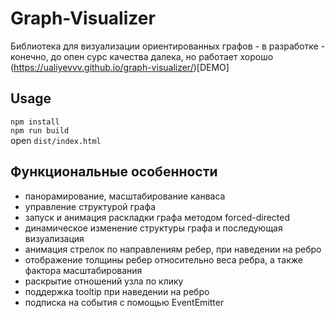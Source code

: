 # Graph-Visualizer
Библиотека для визуализации ориентированных графов - в разработке - конечно, до опен сурс качества далека, но работает хорошо
(https://ualiyevvv.github.io/graph-visualizer/)[DEMO]
## Usage

`npm install` <br>
`npm run build` <br>
open `dist/index.html` <br>

## Функциональные особенности
- панорамирование, масштабирование канваса
- управление структурой графа
- запуск и анимация раскладки графа методом forced-directed
- динамическое изменение структуры графа и последующая визуализация
- анимация стрелок по направлениям ребер, при наведении на ребро
- отображение толщины ребер относительно веса ребра, а также фактора масштабирования
- раскрытие отношений узла по клику
- поддержка tooltip при наведении на ребро
- подписка на события с помощью EventEmitter







